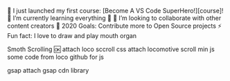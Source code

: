 🔭 I just launched my first course: [Become A VS Code SuperHero!][course]!
🌱 I’m currently learning everything 🤣
👯 I’m looking to collaborate with other content creators
🥅 2020 Goals: Contribute more to Open Source projects
⚡ Fun fact: I love to draw and play mouth organ

Smoth Scrolling 🆗
    attach loco sccroll css
    attach locomotive scroll min js
    some code from loco github for js

gsap
    attach gsap cdn library
    